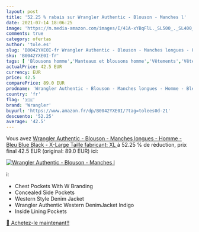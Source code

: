 ```yaml
---
layout: post
title: '52.25 % rabais sur Wrangler Authentic - Blouson - Manches l'
date: 2021-07-14 18:06:25
image: 'https://m.media-amazon.com/images/I/41A-xYBqFlL._SL500_._SL400_.jpg'
comments: true
category: ofertas
author: 'tole.es'
slug: 'B0042YXE0I-fr Wrangler Authentic - Blouson - Manches longues - Homme -...'
sku: 'B0042YXE0I-fr'
tags: [ 'Blousons homme','Manteaux et blousons homme','Vêtements','Vêtements homme','wrangler', ]
actualPrice: 42.5 EUR
currency: EUR
price: 42.5
comparePrice: 89.0 EUR
prodname: 'Wrangler Authentic - Blouson - Manches longues - Homme - Bleu  Blue Black  - X-Large  Taille fabricant: XL '
country: 'fr'
flag: '🇫🇷'
brand: 'Wrangler'
buyurl: 'https://www.amazon.fr/dp/B0042YXE0I/?tag=tolees0d-21'
descuento: '52.25'
average: '42.5'
---
```


Vous avez [Wrangler Authentic - Blouson - Manches longues - Homme - Bleu  Blue Black  - X-Large  Taille fabricant: XL ](https://www.amazon.fr/dp/B0042YXE0I/?tag=tolees0d-21)  à  52.25 % de réduction, prix final  42.5 EUR (original: 89.0 EUR) ici:

[![Wrangler Authentic - Blouson - Manches l](https://m.media-amazon.com/images/I/41A-xYBqFlL._SL500_._SL400_.jpg)](https://www.amazon.fr/dp/B0042YXE0I/?tag=tolees0d-21)

ℹ️:

- Chest Pockets With W Branding
- Concealed Side Pockets
- Western Style Denim Jacket
- Wrangler Authentic Western DenimJacket Indigo
- Inside Lining Pockets

[🛒 Achetez-le maintenant!!](https://www.amazon.fr/dp/B0042YXE0I/?tag=tolees0d-21)
